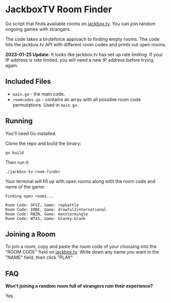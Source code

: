 # JackboxTV Room Finder

Go script that finds available rooms on [jackbox.tv](https://jackbox.tv/). You can join random ongoing games with strangers.

The code takes a bruteforce approach to finding empty rooms. The code hits the jackbox.tv API with different room codes and prints out open rooms.

**2023-01-25 Update**: It looks like jackbox.tv has set up rate limiting. If your IP address is rate limited, you will need a new IP address before trying again.

## Included Files

- `main.go` - the main code.
- `roomcodes.go` - contains an array with all possible room code permutations. Used in `main.go`.

## Running

You'll need Go installed. 

Clone the repo and build the binary:

```
go build
```

Then run it:

```
./jackbox-tv-room-finder
```

Your terminal will fill up with open rooms along with the room code and name of the game:

```
Finding open rooms...

Room Code: OFVZ, Game: rapbattle
Room Code: IOBE, Game: drawful2international
Room Code: RBZN, Game: monstermingle
Room Code: WTXS, Game: blanky-blank
```

## Joining a Room

To join a room, copy and paste the room code of your choosing into the "ROOM CODE" field on [jackbox.tv](https://jackbox.tv/). Write down any name you want in the "NAME" field, then click "PLAY"

## FAQ 

**Won't joining a random room full of strangers ruin their experience?**

Yes.